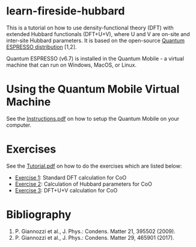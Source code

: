 # learn-fireside-hubbard

This is a tutorial on how to use density-functional theory (DFT) with extended Hubbard functionals (DFT+U+V), where U and V are on-site and inter-site Hubbard parameters. It is based on the open-source [Quantum ESPRESSO distribution](https://www.quantum-espresso.org/) [1,2].

Quantum ESPRESSO (v6.7) is installed in the Quantum Mobile - a virtual machine that can run on Windows, MacOS, or Linux.

# Using the Quantum Mobile Virtual Machine

See the [Instructions.pdf](https://github.com/materialscloud-org/learn-fireside-hubbard/blob/main/Instructions.pdf) on how to setup the Quantum Mobile on your computer.

# Exercises

See the [Tutorial.pdf](https://github.com/materialscloud-org/learn-fireside-hubbard/blob/main/Tutorial.pdf) on how to do the exercises which are listed below:

 - [Exercise 1](1_DFT): Standard DFT calculation for CoO
 - [Exercise 2](2_Hubbard_parameters): Calculation of Hubbard parameters for CoO
 - [Exercise 3](3_DFT+U+V): DFT+U+V calculation for CoO

# Bibliography
1. P. Giannozzi et al., J. Phys.: Condens. Matter 21, 395502 (2009).
2. P. Giannozzi et al., J. Phys.: Condens. Matter 29, 465901 (2017).
